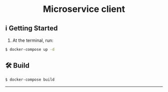 <h1 align="center">
  Microservice client
</h1>

## :information_source: Getting Started

1. At the terminal, run:

```bash
$ docker-compose up -d
```

## :hammer_and_wrench: Build

```bash
$ docker-compose build
```
---